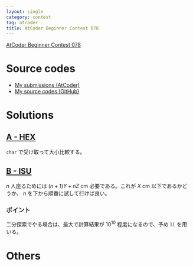 ```yaml
---
layout: single
category: contest
tag: atcoder
title: AtCoder Beginner Contest 078
---
```


[AtCoder Beginner Contest 078](https://atcoder.jp/contests/abc078)

# Source codes

- [My submissions (AtCoder)](https://atcoder.jp/contests/abc078/submissions?f.User=kazunetakahashi)
- [My source codes (GitHub)](https://github.com/kazunetakahashi/atcoder/tree/master/2018/1116_ABC078)

# Solutions

## [A - HEX](https://atcoder.jp/contests/abc078/tasks/abc078_a)

`char` で受け取って大小比較する。

## [B - ISU](https://atcoder.jp/contests/abc078/tasks/abc078_b)

$n$ 人座るためには $(n + 1) Y + n Z$ cm 必要である。これが $X$ cm 以下であるかどうか、 $n$ を下から順番に試して行けば良い。

### ポイント

二分探索でやる場合は、最大で計算結果が $10^10$ 程度になるので、予め `ll` を用いる。

# Others
